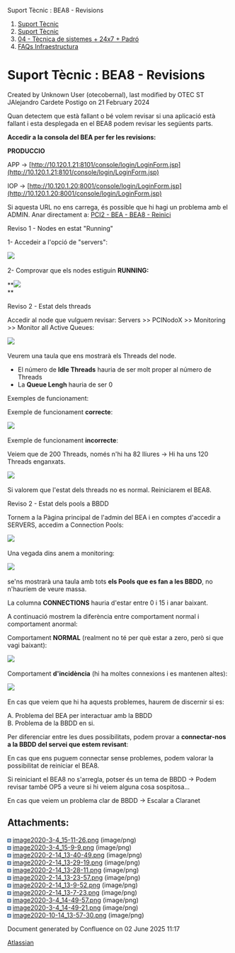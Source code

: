 Suport Tècnic : BEA8 - Revisions  

1.  [Suport Tècnic](index.html)
2.  [Suport Tècnic](13893782.html)
3.  [04 - Tècnica de sistemes + 24x7 + Padró](26313202.html)
4.  [FAQs Infraestructura](FAQs-Infraestructura_26313593.html)

Suport Tècnic : BEA8 - Revisions
================================

Created by Unknown User (otecobernal), last modified by OTEC ST JAlejandro Cardete Postigo on 21 February 2024

Quan detectem que està fallant o bé volem revisar si una aplicació està fallant i esta desplegada en el BEA8 podem revisar les següents parts.

**Accedir a la consola del BEA per fer les revisions:**

**PRODUCCIO**

APP → [http://10.120.1.21:8101/console/login/LoginForm.jsp](http://10.120.1.21:8101/console/login/LoginForm.jsp)

IOP → [http://10.120.1.20:8001/console/login/LoginForm.jsp](http://10.120.1.20:8001/console/login/LoginForm.jsp)

  

Si aquesta URL no ens carrega, és possible que hi hagi un problema amb el ADMIN. Anar directament a: [PCI2 - BEA - BEA8 - Reinici](PCI2---BEA---BEA8---Reinici_41520848.html)

Reviso 1 - Nodes en estat "Running"

  

1- Accedeir a l'opció de "servers":

![](attachments/41517141/41517151.png)

2- Comprovar que els nodes estiguin **RUNNING:**

**![](attachments/41517141/41517150.png)  
**

  

  

  

Reviso 2 - Estat dels threads

Accedir al node que vulguem revisar: Servers >> PCINodoX >> Monitoring >> Monitor all Active Queues:

![](attachments/41517141/41517149.png)

Veurem una taula que ens mostrarà els Threads del node.

*   El número de **Idle Threads** hauria de ser molt proper al número de Threads
*   La **Queue Lengh** hauria de ser 0

  

Exemples de funcionament:

Exemple de funcionament **correcte**:

![](attachments/41517141/41517148.png)

Exemple de funcionament **incorrecte**:

Veiem que de 200 Threads, només n'hi ha 82 lliures → Hi ha uns 120 Threads enganxats.

![](attachments/41517141/41519412.png)

  

  

Si valorem que l'estat dels threads no es normal. Reiniciarem el BEA8.

  

Reviso 2 - Estat dels pools a BBDD

Tornem a la Pàgina principal de l'admin del BEA i en comptes d'accedir a SERVERS, accedim a Connection Pools:

![](attachments/41517141/41517147.png)

  

Una vegada dins anem a monitoring:

![](attachments/41517141/41517143.png)

se'ns mostrarà una taula amb tots **els Pools que es fan a les BBDD**, no n'hauríem de veure massa.

La columna **CONNECTIONS** hauria d'estar entre 0 i 15 i anar baixant.

A continuació mostrem la diferència entre comportament normal i comportament anormal:

Comportament **NORMAL** (realment no té per què estar a zero, però si que vagi baixant):

![](attachments/41517141/41517146.png)

Comportament **d'incidència** (hi ha moltes connexions i es mantenen altes):

![](attachments/41517141/41517145.png)

En cas que veiem que hi ha aquests problemes, haurem de discernir si es:

A. Problema del BEA per interactuar amb la BBDD  
B. Problema de la BBDD en si.

Per diferenciar entre les dues possibilitats, podem provar a **connectar-nos a la BBDD del servei que estem revisant**:

En cas que ens puguem connectar sense problemes, podem valorar la possibilitat de reiniciar el BEA8.

Si reiniciant el BEA8 no s'arregla, potser és un tema de BBDD → Podem revisar també OP5 a veure si hi veiem alguna cosa sospitosa...

En cas que veiem un problema clar de BBDD → Escalar a Claranet

  

  

Attachments:
------------

![](images/icons/bullet_blue.gif) [image2020-3-4\_15-11-26.png](attachments/41517141/41517142.png) (image/png)  
![](images/icons/bullet_blue.gif) [image2020-3-4\_15-9-9.png](attachments/41517141/41517143.png) (image/png)  
![](images/icons/bullet_blue.gif) [image2020-2-14\_13-40-49.png](attachments/41517141/41517144.png) (image/png)  
![](images/icons/bullet_blue.gif) [image2020-2-14\_13-29-19.png](attachments/41517141/41517145.png) (image/png)  
![](images/icons/bullet_blue.gif) [image2020-2-14\_13-28-11.png](attachments/41517141/41517146.png) (image/png)  
![](images/icons/bullet_blue.gif) [image2020-2-14\_13-23-57.png](attachments/41517141/41517147.png) (image/png)  
![](images/icons/bullet_blue.gif) [image2020-2-14\_13-9-52.png](attachments/41517141/41517148.png) (image/png)  
![](images/icons/bullet_blue.gif) [image2020-2-14\_13-7-23.png](attachments/41517141/41517149.png) (image/png)  
![](images/icons/bullet_blue.gif) [image2020-3-4\_14-49-57.png](attachments/41517141/41517150.png) (image/png)  
![](images/icons/bullet_blue.gif) [image2020-3-4\_14-49-21.png](attachments/41517141/41517151.png) (image/png)  
![](images/icons/bullet_blue.gif) [image2020-10-14\_13-57-30.png](attachments/41517141/41519412.png) (image/png)  

Document generated by Confluence on 02 June 2025 11:17

[Atlassian](http://www.atlassian.com/)
